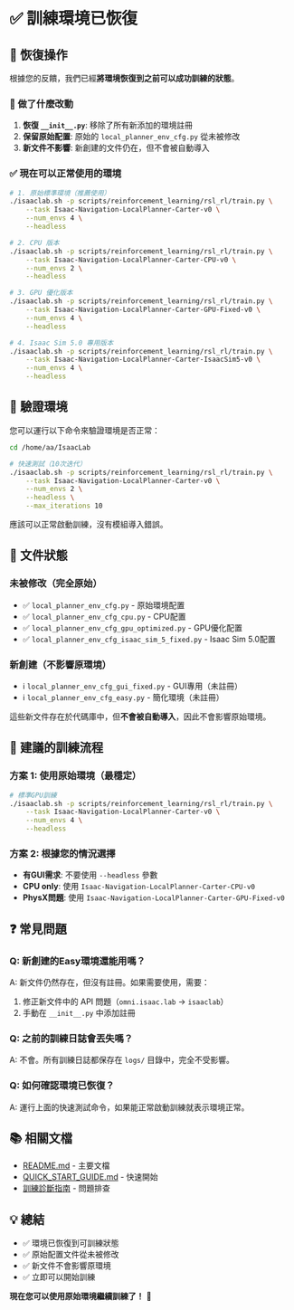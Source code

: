 # ✅ 訓練環境已恢復

## 🔄 恢復操作

根據您的反饋，我們已經**將環境恢復到之前可以成功訓練的狀態**。

### 📝 做了什麼改動

1. **恢復 `__init__.py`**: 移除了所有新添加的環境註冊
2. **保留原始配置**: 原始的 `local_planner_env_cfg.py` 從未被修改
3. **新文件不影響**: 新創建的文件仍在，但不會被自動導入

### ✅ 現在可以正常使用的環境

```bash
# 1. 原始標準環境（推薦使用）
./isaaclab.sh -p scripts/reinforcement_learning/rsl_rl/train.py \
    --task Isaac-Navigation-LocalPlanner-Carter-v0 \
    --num_envs 4 \
    --headless

# 2. CPU 版本
./isaaclab.sh -p scripts/reinforcement_learning/rsl_rl/train.py \
    --task Isaac-Navigation-LocalPlanner-Carter-CPU-v0 \
    --num_envs 2 \
    --headless

# 3. GPU 優化版本
./isaaclab.sh -p scripts/reinforcement_learning/rsl_rl/train.py \
    --task Isaac-Navigation-LocalPlanner-Carter-GPU-Fixed-v0 \
    --num_envs 4 \
    --headless

# 4. Isaac Sim 5.0 專用版本
./isaaclab.sh -p scripts/reinforcement_learning/rsl_rl/train.py \
    --task Isaac-Navigation-LocalPlanner-Carter-IsaacSim5-v0 \
    --num_envs 4 \
    --headless
```

## 🧪 驗證環境

您可以運行以下命令來驗證環境是否正常：

```bash
cd /home/aa/IsaacLab

# 快速測試（10次迭代）
./isaaclab.sh -p scripts/reinforcement_learning/rsl_rl/train.py \
    --task Isaac-Navigation-LocalPlanner-Carter-v0 \
    --num_envs 2 \
    --headless \
    --max_iterations 10
```

應該可以正常啟動訓練，沒有模組導入錯誤。

## 📂 文件狀態

### 未被修改（完全原始）
- ✅ `local_planner_env_cfg.py` - 原始環境配置
- ✅ `local_planner_env_cfg_cpu.py` - CPU配置
- ✅ `local_planner_env_cfg_gpu_optimized.py` - GPU優化配置
- ✅ `local_planner_env_cfg_isaac_sim_5_fixed.py` - Isaac Sim 5.0配置

### 新創建（不影響原環境）
- ℹ️ `local_planner_env_cfg_gui_fixed.py` - GUI專用（未註冊）
- ℹ️ `local_planner_env_cfg_easy.py` - 簡化環境（未註冊）

這些新文件存在於代碼庫中，但**不會被自動導入**，因此不會影響原始環境。

## 🎯 建議的訓練流程

### 方案 1: 使用原始環境（最穩定）

```bash
# 標準GPU訓練
./isaaclab.sh -p scripts/reinforcement_learning/rsl_rl/train.py \
    --task Isaac-Navigation-LocalPlanner-Carter-v0 \
    --num_envs 4 \
    --headless
```

### 方案 2: 根據您的情況選擇

- **有GUI需求**: 不要使用 `--headless` 參數
- **CPU only**: 使用 `Isaac-Navigation-LocalPlanner-Carter-CPU-v0`
- **PhysX問題**: 使用 `Isaac-Navigation-LocalPlanner-Carter-GPU-Fixed-v0`

## ❓ 常見問題

### Q: 新創建的Easy環境還能用嗎？
A: 新文件仍然存在，但沒有註冊。如果需要使用，需要：
1. 修正新文件中的 API 問題（`omni.isaac.lab` → `isaaclab`）
2. 手動在 `__init__.py` 中添加註冊

### Q: 之前的訓練日誌會丟失嗎？
A: 不會。所有訓練日誌都保存在 `logs/` 目錄中，完全不受影響。

### Q: 如何確認環境已恢復？
A: 運行上面的快速測試命令，如果能正常啟動訓練就表示環境正常。

## 📚 相關文檔

- [README.md](README.md) - 主要文檔
- [QUICK_START_GUIDE.md](QUICK_START_GUIDE.md) - 快速開始
- [訓練診斷指南](md/TRAINING_DIAGNOSIS_GUIDE.md) - 問題排查

## 💡 總結

- ✅ 環境已恢復到可訓練狀態
- ✅ 原始配置文件從未被修改
- ✅ 新文件不會影響原環境
- ✅ 立即可以開始訓練

**現在您可以使用原始環境繼續訓練了！** 🚀
